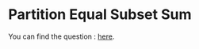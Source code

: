 # Partition Equal Subset Sum

You can find the question :
<a href="https://leetcode.com/problems/partition-equal-subset-sum/description/">here</a>.
